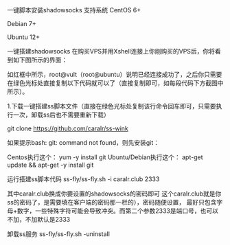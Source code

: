 一键脚本安装shadowsocks
支持系统
CentOS 6+

Debian 7+

Ubuntu 12+

一键搭建shadowsocks
在购买VPS并用Xshell连接上你刚购买的VPS后，你将看到如下图所示的界面：

如红框中所示，root@vult（root@ubuntu）说明已经连接成功了，之后你只需要在绿色光标处直接复制以下代码就可以了（直接复制即可，如每段代码下方截图中所示）。

1.下载一键搭建ss脚本文件（直接在绿色光标处复制该行命令回车即可，只需要执行一次，卸载ss后也不需要重新下载）


git clone https://github.com/caralr/ss-wink

如果提示bash: git: command not found，则先安装git：


Centos执行这个： yum -y install git
Ubuntu/Debian执行这个： apt-get update && apt-get -y install git

运行搭建ss脚本代码
ss-fly/ss-fly.sh -i caralr.club 2333

其中caralr.club换成你要设置的shadowsocks的密码即可 
这个caralr.club就是你ss的密码了，是需要填在客户端的密码那一栏的），密码随便设置，
最好只包含字母+数字，一些特殊字符可能会导致冲突。而第二个参数2333是端口号，也可以不加，不加默认是2333

卸载ss服务
ss-fly/ss-fly.sh -uninstall

